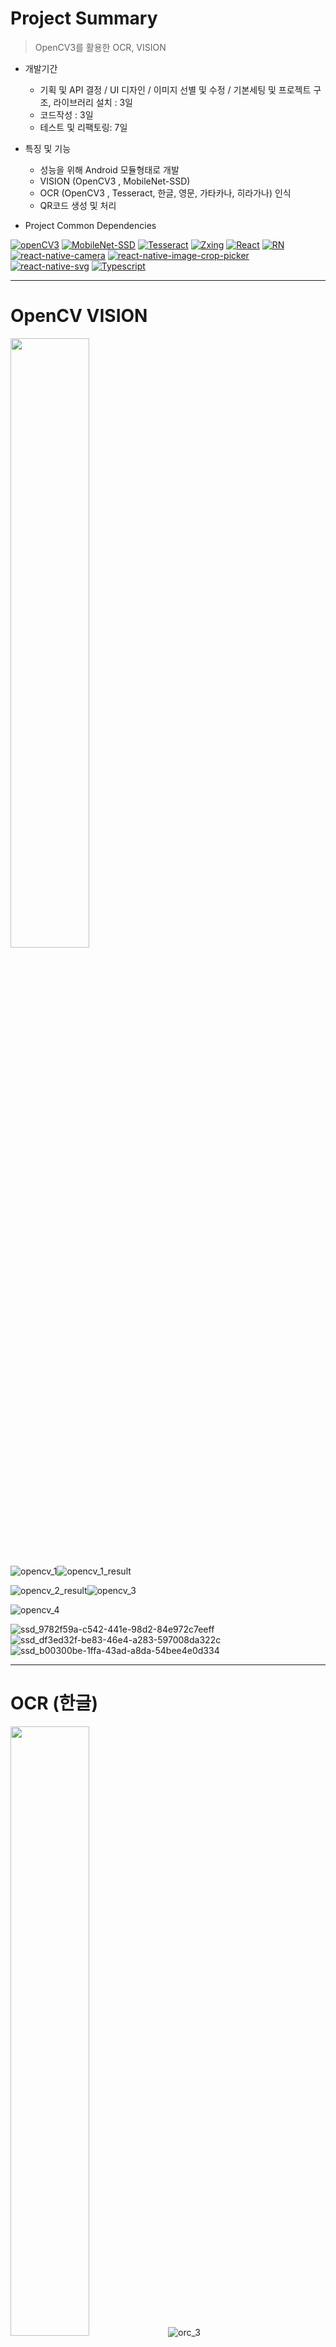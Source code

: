 # Project Summary

> OpenCV3를 활용한 OCR, VISION

- 개발기간
  + 기획 및 API 결정 / UI 디자인 / 이미지 선별 및 수정 / 기본세팅 및 프로젝트 구조, 라이브러리 설치 : 3일
  + 코드작성 : 3일
  + 테스트 및 리팩토링: 7일
  
- 특징 및 기능 
  + 성능을 위해 Android 모듈형태로 개발
  + VISION (OpenCV3 , MobileNet-SSD)
  + OCR (OpenCV3 , Tesseract, 한글, 영문, 가타카나, 히라가나) 인식
  + QR코드 생성 및 처리

- Project Common Dependencies

[![openCV3](https://img.shields.io/badge/OpenCV3-white?style=flat&labelColor=blue&logoColor=black&logo=opencv)](https://opencv.org)
[![MobileNet-SSD](https://img.shields.io/badge/MobileNet-SSD-white?style=flat&labelColor=blue&logoColor=black&logo=ssd)](https://github.com/chuanqi305/MobileNet-SSD)
[![Tesseract](https://img.shields.io/badge/Tesseract-white?style=flat&labelColor=blue&logoColor=black&logo=tess)](https://github.com/tesseract-ocr/tesseract)
[![Zxing](https://img.shields.io/badge/Zxing-white?style=flat&labelColor=blue&logoColor=black&logo=Zxing)](https://github.com/zxing/zxing)
[![React](https://img.shields.io/badge/React-v17.0.1-white?style=flat&labelColor=blue&logoColor=black&logo=react)](https://github.com/facebook/react)
[![RN](https://img.shields.io/badge/React--Native-v0.64.0-white?style=fla&labelColor=blue&logoColor=blackt&logo=react)](https://github.com/facebook/react-native)
[![react-native-camera](https://img.shields.io/badge/React--Native--camera-v3.43.0-white?style=fla&labelColor=blue&logoColor=blackt&logo=react)]()
[![react-native-image-crop-picker](https://img.shields.io/badge/React--Native--image--crop--picker-v^0.36.0-white?style=fla&labelColor=blue&logoColor=blackt&logo=react)]()
[![react-native-svg](https://img.shields.io/badge/React--Native--svg-v0.64.0-white?style=fla&labelColor=blue&logoColor=blackt&logo=react-native)]()
[![Typescript](https://img.shields.io/badge/Typescript-v4.1.3-white?style=flat&labelColor=blue&logoColor=black&logo=typescript)](https://github.com/microsoft/TypeScript)

***
# OpenCV VISION 

<img src="https://user-images.githubusercontent.com/25360777/120133271-c5db2d80-c206-11eb-806a-e28939a6fd34.png" width="50%" height="50%">

![opencv_1](https://user-images.githubusercontent.com/25360777/120133207-a80dc880-c206-11eb-8f82-9e3d47802447.gif)![opencv_1_result](https://user-images.githubusercontent.com/25360777/120133776-b9a3a000-c207-11eb-9d06-7488d039f857.png)

![opencv_2_result](https://user-images.githubusercontent.com/25360777/120133287-d1c6ef80-c206-11eb-86e3-e0b667e0083e.png)![opencv_3](https://user-images.githubusercontent.com/25360777/120133294-d4c1e000-c206-11eb-8f7c-627e949c57f9.png)

![opencv_4](https://user-images.githubusercontent.com/25360777/120133299-d7bcd080-c206-11eb-871f-8ed9e26705df.png)

![ssd_9782f59a-c542-441e-98d2-84e972c7eeff](https://user-images.githubusercontent.com/25360777/120133328-eacfa080-c206-11eb-8f87-c338206fc748.jpg)![ssd_df3ed32f-be83-46e4-a283-597008da322c](https://user-images.githubusercontent.com/25360777/120133337-f15e1800-c206-11eb-8448-361751b3c67b.jpg)![ssd_b00300be-1ffa-43ad-a8da-54bee4e0d334](https://user-images.githubusercontent.com/25360777/120133338-f3c07200-c206-11eb-948f-1f112450f23a.jpg)
***

# OCR (한글)

<img src="https://user-images.githubusercontent.com/25360777/120133400-1bafd580-c207-11eb-979a-e1874873ba13.png" width="50%" height="50%">![orc_3](https://user-images.githubusercontent.com/25360777/120133434-279b9780-c207-11eb-910f-b9b67c1d5197.png)

<img src="https://user-images.githubusercontent.com/25360777/120133413-1fdbf300-c207-11eb-9bf0-3ee712654759.png" width="50%" height="50%">![ocr_result2](https://user-images.githubusercontent.com/25360777/120133464-31bd9600-c207-11eb-9456-1bcaf5189c67.png)
***

# QR Code Maker
![keyboardshotgun_qrcode](https://user-images.githubusercontent.com/25360777/120133490-41d57580-c207-11eb-96f7-fc3bc71e5932.jpg)
![qr_read_keyboardshotgun](https://user-images.githubusercontent.com/25360777/120133704-9aa50e00-c207-11eb-86b1-04e4bd7b1f38.jpg)
***

## 후기 및 계획
- RN에 OpenCV를 적용하기 위햔 테스트 프로젝트
- 이미지 후처리, 보정을 통한 인식률 향상방법 습득.
- 사물 인식은 생각보다 잘 구별 되는 편
- ocr은 한글의 경우 빅스비 따라 가려면 많은 학습이 필요 할듯.

